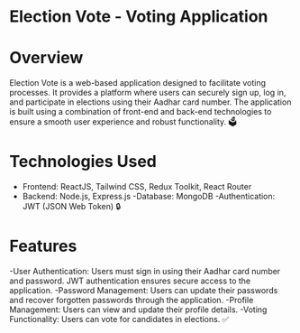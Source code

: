 
# Election Vote - Voting Application


# Overview

Election Vote is a web-based application designed to facilitate voting processes. It provides a platform where users can securely sign up, log in, and participate in elections using their Aadhar card number. The application is built using a combination of front-end and back-end technologies to ensure a smooth user experience and robust functionality. 🗳️

# Technologies Used
- Frontend: ReactJS, Tailwind CSS, Redux Toolkit, React Router
- Backend: Node.js, Express.js
-Database: MongoDB
-Authentication: JWT (JSON Web Token) 🔒

# Features
-User Authentication: Users must sign in using their Aadhar card number and password. JWT authentication ensures secure access to the application.
-Password Management: Users can update their passwords and recover forgotten passwords through the application.
-Profile Management: Users can view and update their profile details.
-Voting Functionality: Users can vote for candidates in elections. ✅